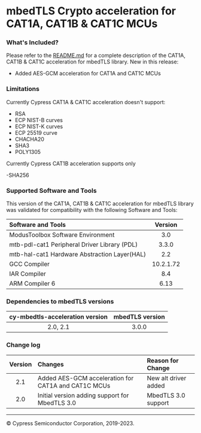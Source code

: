 # mbedTLS Crypto acceleration for CAT1A, CAT1B & CAT1C MCUs

### What's Included?
Please refer to the [README.md](./README.md) for a complete description of the CAT1A, CAT1B & CAT1C acceleration for mbedTLS library.
New in this release:

* Added AES-GCM acceleration for CAT1A and CAT1C MCUs 

### Limitations
Currently Cypress CAT1A & CAT1C acceleration doesn't support:

- RSA
- ECP NIST-B curves
- ECP NIST-K curves
- ECP 25519 curve
- CHACHA20
- SHA3
- POLY1305

Currently Cypress CAT1B acceleration supports only

-SHA256


### Supported Software and Tools
This version of the CAT1A, CAT1B & CAT1C acceleration for mbedTLS library was validated for compatibility with the following Software and Tools:

| Software and Tools                                      | Version   |
| :---                                                    | :-------: |
| ModusToolbox Software Environment                       | 3.0       |
| mtb-pdl-cat1  Peripheral Driver Library (PDL)           | 3.3.0     |
| mtb-hal-cat1 Hardware Abstraction Layer(HAL)            | 2.2       |
| GCC Compiler                                            | 10.2.1.72 |
| IAR Compiler                                            | 8.4       |
| ARM Compiler 6                                          | 6.13      |

### Dependencies to mbedTLS versions
| cy-mbedtls-acceleration version                             | mbedTLS version |
| :---:                                                       | :----:  |
| 2.0, 2.1 												      | 3.0.0   |


### Change log

| Version |	Changes                                             | Reason for Change |
| :----:  |	:---                                                | :----             |
| 2.1   |	Added AES-GCM acceleration for CAT1A and CAT1C MCUs | New alt driver added |
| 2.0   |	Initial version adding support for MbedTLS 3.0      | MbedTLS 3.0 support |


---
© Cypress Semiconductor Corporation, 2019-2023.
